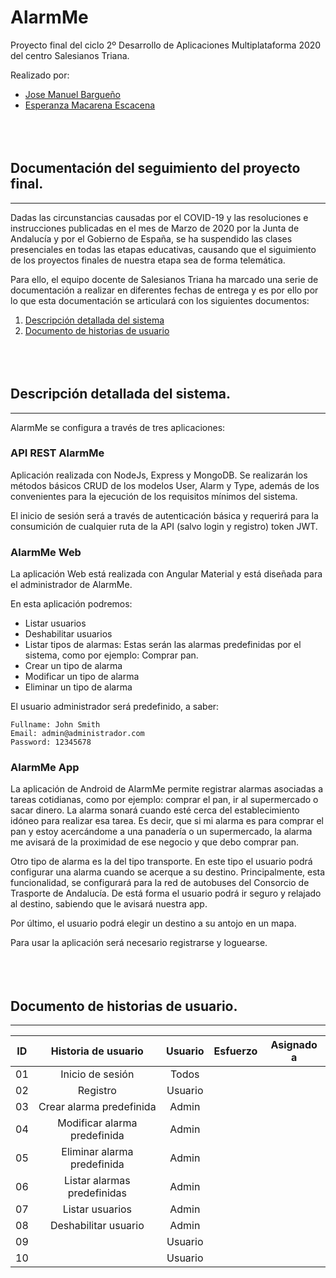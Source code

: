 # AlarmMe
Proyecto final del ciclo 2º Desarrollo de Aplicaciones Multiplataforma 2020 del centro Salesianos Triana.

Realizado por:

* [Jose Manuel Bargueño](https://github.com/JMBargueno)
* [Esperanza Macarena Escacena](https://github.com/EsperanzaMacarena)
<br/><br/>
<br/><br/>


## Documentación del seguimiento del proyecto final.
---
Dadas las circunstancias causadas por el COVID-19 y las resoluciones e instrucciones publicadas en el mes de Marzo de 2020 por la Junta de Andalucía y por el Gobierno de España, se ha suspendido las clases presenciales en todas las etapas educativas, causando que el siguimiento de los proyectos finales de nuestra etapa sea de forma telemática.

Para ello, el equipo docente de Salesianos Triana ha marcado una serie de documentación a realizar en diferentes fechas de entrega y es por ello por lo que esta documentación se articulará con los siguientes documentos:


1. [Descripción detallada del sistema](#DDS)
2. [Documento de historias de usuario](#DHU)
<br/><br/>
<br/><br/>


## Descripción detallada del sistema.<a name="DDS"></a>
---
AlarmMe se configura a través de tres aplicaciones:

### API REST AlarmMe
Aplicación realizada con NodeJs, Express y MongoDB. Se realizarán los métodos básicos CRUD de los modelos User, Alarm y Type, además de los convenientes para la ejecución de los requisitos mínimos del sistema.

El inicio de sesión será a través de autenticación básica y requerirá para la consumición de cualquier ruta de la API (salvo login y registro) token JWT.

### AlarmMe Web
La aplicación Web está realizada con Angular Material y está diseñada para el administrador de AlarmMe.

En esta aplicación podremos:

* Listar usuarios
* Deshabilitar usuarios
* Listar tipos de alarmas: Estas serán las alarmas predefinidas por el sistema, como por ejemplo: Comprar pan.
* Crear un tipo de alarma
* Modificar un tipo de alarma
* Eliminar un tipo de alarma

El usuario administrador será predefinido, a saber:

    Fullname: John Smith
    Email: admin@administrador.com
    Password: 12345678

### AlarmMe App
La aplicación de Android de AlarmMe permite registrar alarmas asociadas a tareas cotidianas, como por ejemplo: comprar el pan, ir al supermercado o sacar dinero. La alarma sonará cuando esté cerca del establecimiento idóneo para realizar esa tarea. Es decir, que si mi alarma es para comprar el pan y estoy acercándome a una panadería o un supermercado, la alarma me avisará de la proximidad de ese negocio y que debo comprar pan.

Otro tipo de alarma es la del tipo transporte. En este tipo el usuario podrá configurar una alarma cuando se acerque a su destino. Principalmente, esta funcionalidad, se configurará para la red de autobuses del Consorcio de Trasporte de Andalucía. De está forma el usuario podrá ir seguro y relajado al destino, sabiendo que le avisará nuestra app.

Por último, el usuario podrá elegir un destino a su antojo en un mapa.

Para usar la aplicación será necesario registrarse y loguearse.
<br/><br/>
<br/><br/>

## Documento de historias de usuario.<a name="DHU"></a>
---
| ID   |      Historia de usuario      | Usuario  | Esfuerzo  | Asignado a |
|------|:-----------------------------:|:--------:|:---------:|:----------:|
|01    | Inicio de sesión              |  Todos   |           |            |
|02    | Registro                      |  Usuario |           |            |
|03    | Crear alarma predefinida      |  Admin   |           |            |
|04    | Modificar alarma predefinida  |  Admin   |           |            |
|05    | Eliminar alarma predefinida   |  Admin   |           |            |
|06    | Listar alarmas predefinidas   |  Admin   |           |            |
|07    | Listar usuarios               |  Admin   |           |            |
|08    | Deshabilitar usuario          |  Admin   |           |            |
|09    |                               |  Usuario |           |            |
|10    |                               |  Usuario |           |            |